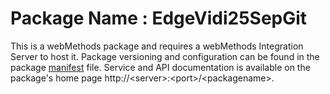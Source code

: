 # Package Name : EdgeVidi25SepGit
This is a webMethods package and requires a webMethods Integration Server to host it. Package versioning and configuration can be found in the package [manifest](./EdgeVidi25SepGit/manifest.v3) file. Service and API documentation is available on the package's home page http://&lt;server&gt;:&lt;port&gt;/&lt;packagename>.